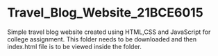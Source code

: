 # Travel_Blog_Website_21BCE6015
Simple travel blog website created using HTML,CSS and JavaScript for college assignment.
This folder needs to be downloaded and then index.html file is to be viewed inside the folder.
